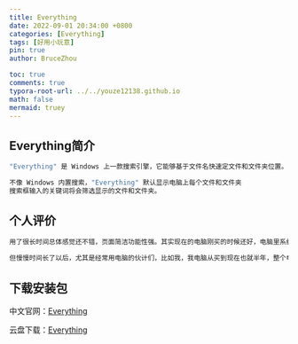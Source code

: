 ```yaml
---
title: Everything
date: 2022-09-01 20:34:00 +0800
categories: [Everything]
tags: [好用小玩意]
pin: true
author: BruceZhou

toc: true
comments: true
typora-root-url: ../../youze12138.github.io
math: false
mermaid: truey
---
```


## Everything简介

~~~java
"Everything" 是 Windows 上一款搜索引擎，它能够基于文件名快速定文件和文件夹位置。

不像 Windows 内置搜索，"Everything" 默认显示电脑上每个文件和文件夹 
搜索框输入的关键词将会筛选显示的文件和文件夹。
~~~

## 个人评价

~~~java
用了很长时间总体感觉还不错，页面简洁功能性强。其实现在的电脑刚买的时候还好，电脑里系统文件也不多，自己平时用的东西也不会有多少文件。
    
但慢慢时间长了以后，尤其是经常用电脑的伙计们，比如我，我电脑从买到现在也就半年，整个电脑一百多万份文件，平常自己找个文件最多翻一会就能找到，一旦找那种刁钻的文件，确实不是很容易好找。
~~~

## 下载安装包

中文官网：[Everything](https://www.voidtools.com/zh-cn/)

云盘下载：[Everything](https://pan.baidu.com/s/1T3mPvENCu4LkC0jEDcXugw)

